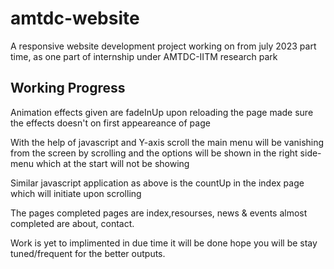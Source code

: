 # amtdc-website
A responsive website development project working on from july 2023 part time, as one part of internship under AMTDC-IITM research park

## Working Progress
Animation effects given are fadeInUp upon reloading the page made sure the effects doesn't on first appeareance of page

With the help of javascript and Y-axis scroll the main menu will be vanishing from the screen by scrolling and the options will be shown in the right side-menu which at the start will not be showing

Similar javascript application as above is the countUp in the index page which will initiate upon scrolling

The pages completed pages are  index,resourses, news & events almost completed are about, contact. 

Work is yet to implimented in due time it will be done hope you will be stay tuned/frequent for the better outputs.
